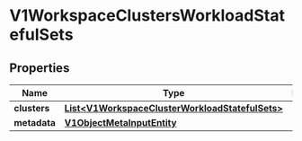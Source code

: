 # V1WorkspaceClustersWorkloadStatefulSets

## Properties
Name | Type | Description | Notes
------------ | ------------- | ------------- | -------------
**clusters** | [**List&lt;V1WorkspaceClusterWorkloadStatefulSets&gt;**](V1WorkspaceClusterWorkloadStatefulSets.md) |  |  [optional]
**metadata** | [**V1ObjectMetaInputEntity**](V1ObjectMetaInputEntity.md) |  |  [optional]
